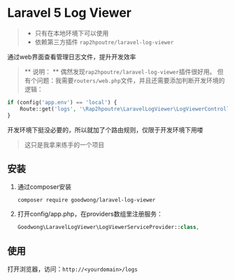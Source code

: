 # Laravel 5 Log Viewer

> * 只有在本地环境下可以使用
> * 依赖第三方插件 `rap2hpoutre/laravel-log-viewer`

通过web界面查看管理日志文件，提升开发效率

> ** 说明： **
> 偶然发现`rap2hpoutre/laravel-log-viewer`插件很好用。
> 但有个问题：我需要`routers/web.php`文件，并且还需要添加判断开发环境的逻辑：
```php
if (config('app.env') == 'local') {
    Route::get('logs', '\Rap2hpoutre\LaravelLogViewer\LogViewerController@index');
}
```
开发环境下挺没必要的，所以就加了个路由规则，仅限于开发环境下用喽

> 这只是我拿来练手的一个项目




## 安装

1. 通过composer安装
    ```shell
    composer require goodwong/laravel-log-viewer
    ```

4. 打开config/app.php，在providers数组里注册服务：
    ```php
    Goodwong\LaravelLogViewer\LogViewerServiceProvider::class,
    ```




## 使用

打开浏览器，访问：`http://<yourdomain>/logs`
